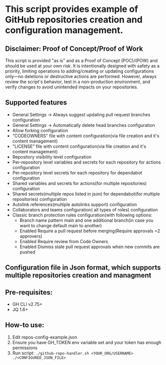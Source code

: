 # This script provides example of GitHub repositories creation and configuration management.

## Disclaimer: Proof of Concept/Proof of Work
This script is provided "as is" and as a Proof of Concept (POC)/(POW) and should be used at your own risk. It is intentionally designed with safety as a priority, limiting operations to adding/creating or updating configurations only—no deletions or destructive actions are performed. However, always review the script's behavior, test in a non-production environment, and verify changes to avoid unintended impacts on your repositories.

## Supported features
* General Settings -> Always suggest updating pull request branches configuration
* General Settings -> Automatically delete head branches configuration
* Allow forking configuration
* "CODEOWNERS" file with content configuration(via file creation and it's content management)
* "LICENSE" file with content configuration(via file creation and it's content management)
* Repository visibility level configuration
* Per-repository level variables and secrets for each repository for actions configuration
* Per-repository level secrets for each repository for dependabot configuration
* Shared variables and secrets for actions(for multiple repositories) configuration
* Shared secrets(multiple repos listed in json) for dependabot(for multiple repositories) configuration
* Autolink references(multiple autolinks support) configuration
* Collaborators and teams configuration( all types of roles) configuration
* Classic branch protection rules configuration(with following options:
    - Branch name pattern main and one additional branch(in case you want to change default main to another)
    - Enabled Require a pull request before merging(Require approvals =2 approvers)
    - Enabled Require review from Code Owners
    - Enabled Dismiss stale pull request approvals when new commits are pushed

## Configuration file in Json format, which supports multiple repositories creation and managment

## Pre-requisites:
* GH CLI v2.75+
* JQ 1.6+

## How-to use:
1. Edit repos-config-example.json
2. Ensure you have GH_TOKEN env variable set and your token has enough permissions
3. Run script: ```./github-repo-handler.sh <YOUR_ORG/USERNAME> ./<CONFIGURED_JSON_FILE>```
